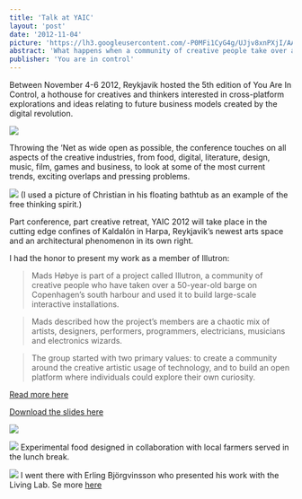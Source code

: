 ```yaml
---
title: 'Talk at YAIC'
layout: 'post'
date: '2012-11-04'
picture: 'https://lh3.googleusercontent.com/-P0MFi1CyG4g/UJjv8xnPXjI/AAAAAAAANug/_7jmIdvplyc/s603/DSC_0028.jpg'
abstract: 'What happens when a community of creative people take over a 50-year-old barge and decide to use it to build large-scale interactive installations? illutron is a collaborative interactive art studio located on Copenhagen’s south harbor. Its members are artists, designers, performers, programmers, electricians, musicians and electronics wizards. The group started with two primary values: to create a community around the creative artistic usage of technology, and to build an open platform where individuals could explore their own curiosity. Founding Illutron member and interactive designer Mads Høbye will talk about how the studio was founded, some of their remarkable installations and the intertwined social, technical and artistic processes encapsulate its community.'
publisher: 'You are in control'
---
```


Between November 4-6 2012, Reykjavik hosted the 5th edition of You Are In Control, a hothouse for creatives and thinkers interested in cross-platform explorations and ideas relating to future business models created by the digital revolution.


![](https://lh4.googleusercontent.com/-x-QOCBKCbYw/UJjoZuVAOwI/AAAAAAAANtQ/FCdCUHkqlEI/s603/DSC_0025.jpg)

Throwing the ‘Net as wide open as possible, the conference touches on all aspects of the creative industries, from food, digital, literature, design, music, film, games and business, to look at some of the most current trends, exciting overlaps and pressing problems.

![](https://lh6.googleusercontent.com/-bqzDH8I78mI/UJjobR1jy3I/AAAAAAAANto/ZpDSOdsdb1I/s603/DSC_0062.jpg)
(I used a picture of Christian in his floating bathtub as an example of the free thinking spirit.)


Part conference, part creative retreat, YAIC 2012 will take place in the cutting edge confines of Kaldalón in Harpa, Reykjavik’s newest arts space and an architectural phenomenon in its own right.

I had the honor to present my work as a member of Illutron:


> Mads Høbye is part of a project called Illutron, a community of creative people who have taken over a 50-year-old barge on Copenhagen’s south harbour and used it to build large-scale interactive installations.


> Mads described how the project’s members are a chaotic mix of artists, designers, performers, programmers, electricians, musicians and electronics wizards.


> The group started with two primary values: to create a community around the creative artistic usage of technology, and to build an open platform where individuals could explore their own curiosity.

[Read more here](http://youareincontrol.is/presentation-mads-hobye-dk-collaborating-through-digital-sketching-in-a-creative-community)

[Download the slides here](https://dl.dropbox.com/u/2025544/tmp/Illutron_yaic_v2.pdf)


![](https://lh5.googleusercontent.com/-b0qdbpY8eX8/UJjoaYTyFvI/AAAAAAAANtY/tIB25AIfulY/s603/DSC_0048.jpg)


![](https://lh3.googleusercontent.com/-3-LOSr0MoUw/UJjoalbPpSI/AAAAAAAANtc/q49QvV7vn-o/s603/DSC_0054.jpg)
Experimental food designed in collaboration with local farmers served in the lunch break.

![](https://lh3.googleusercontent.com/-Ba1DPl8hwvM/UJjocogfwrI/AAAAAAAANtw/5wVyRLLZkrI/s603/DSC_0074.jpg)
I went there with Erling Björgvinsson who presented his work with the Living Lab. Se more [here](http://youareincontrol.is/qa-erling-bjorgvinsson-malmo-hogskola)
